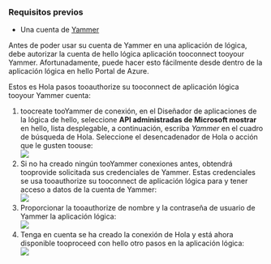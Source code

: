 ### <a name="prerequisites"></a>Requisitos previos
* Una cuenta de [Yammer](https://www.yammer.com/) 

Antes de poder usar su cuenta de Yammer en una aplicación de lógica, debe autorizar la cuenta de hello lógica aplicación tooconnect tooyour Yammer. Afortunadamente, puede hacer esto fácilmente desde dentro de la aplicación lógica en hello Portal de Azure. 

Estos es Hola pasos tooauthorize su tooconnect de aplicación lógica tooyour Yammer cuenta:

1. toocreate tooYammer de conexión, en el Diseñador de aplicaciones de la lógica de hello, seleccione **API administradas de Microsoft mostrar** en hello, lista desplegable, a continuación, escriba *Yammer* en el cuadro de búsqueda de Hola. Seleccione el desencadenador de Hola o acción que le gusten toouse:  
   ![](./media/connectors-create-api-yammer/yammer-1.png)
2. Si no ha creado ningún tooYammer conexiones antes, obtendrá tooprovide solicitada sus credenciales de Yammer. Estas credenciales se usa tooauthorize su tooconnect de aplicación lógica para y tener acceso a datos de la cuenta de Yammer:  
   ![](./media/connectors-create-api-yammer/yammer-2.png)
3. Proporcionar la tooauthorize de nombre y la contraseña de usuario de Yammer la aplicación lógica:  
   ![](./media/connectors-create-api-yammer/yammer-3.png)   
4. Tenga en cuenta se ha creado la conexión de Hola y está ahora disponible tooproceed con hello otro pasos en la aplicación lógica:  
   ![](./media/connectors-create-api-yammer/yammer-4.png)   

